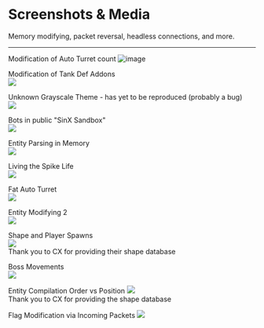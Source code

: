 # Screenshots & Media

Memory modifying, packet reversal, headless connections, and more.

---

Modification of Auto Turret count
![image](https://user-images.githubusercontent.com/79597906/128451988-cf5b430d-5a21-4da8-8f19-eff37b8833b5.png)  

Modification of Tank Def Addons  
![](https://user-images.githubusercontent.com/79597906/128451970-420113a0-1071-45a1-9812-7e7ebc58bf2b.png)  

Unknown Grayscale Theme - has yet to be reproduced (probably a bug)  
![](https://user-images.githubusercontent.com/79597906/128451944-3662e9f1-38d0-485a-8480-378902e3f4bb.png)  

Bots in public "SinX Sandbox"  
![](https://user-images.githubusercontent.com/79597906/128451908-dfa05682-dee8-47de-a2a4-9e95b68db2cb.png)  

Entity Parsing in Memory  
![](https://user-images.githubusercontent.com/79597906/128451880-b2649e00-8734-4078-bf12-d90f8a2413c6.png)  

Living the Spike Life  
![](https://user-images.githubusercontent.com/79597906/128451856-586980ee-161a-4e6f-96e0-8d148f35a34e.png)  

Fat Auto Turret  
![](https://user-images.githubusercontent.com/79597906/128451798-af4ad698-8cc5-4832-9557-b7fe3053fb24.png)   

Entity Modifying 2  
![](https://user-images.githubusercontent.com/79597906/128452134-c25a9aed-75e9-4a95-b68b-9286a3c7d197.png)  

Shape and Player Spawns  
![](https://user-images.githubusercontent.com/79597906/128452274-ac114e9f-178d-4d8d-a70c-fd08d4e216d0.png)  
Thank you to CX for providing their shape database

Boss Movements  
![](https://user-images.githubusercontent.com/79597906/128452342-215a304c-3964-4fab-8320-8a76c48e1904.png)  

Entity Compilation Order vs Position
![](https://user-images.githubusercontent.com/79597906/128452399-92d0209e-f1b6-42d0-9649-455bdadb104b.png)  
Thank you to CX for providing the shape database  

Flag Modification via Incoming Packets
![](https://user-images.githubusercontent.com/79597906/128452904-1f5e476c-9fb4-48f5-99ff-037dce4fb2db.png)



